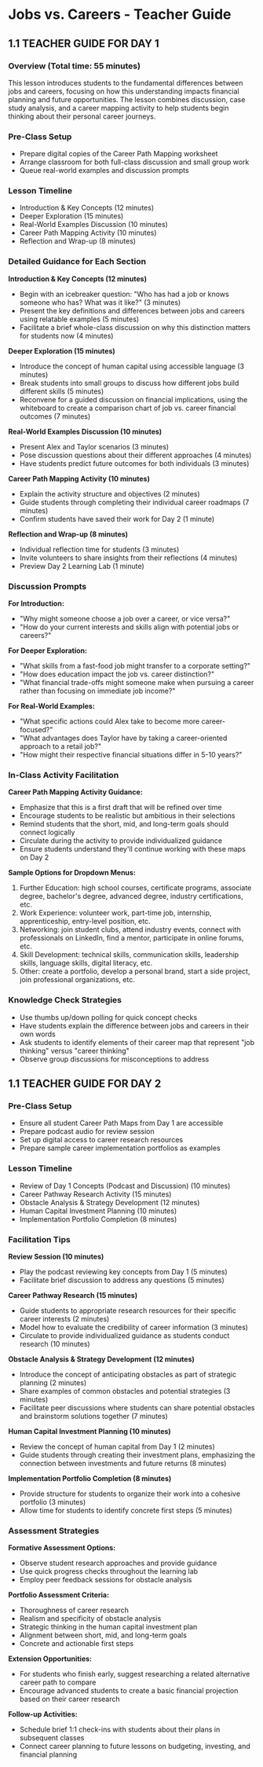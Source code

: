 # Jobs vs. Careers - Teacher Guide

## 1.1 TEACHER GUIDE FOR DAY 1

### Overview (Total time: 55 minutes)

This lesson introduces students to the fundamental differences between jobs and careers, focusing on how this understanding impacts financial planning and future opportunities. The lesson combines discussion, case study analysis, and a career mapping activity to help students begin thinking about their personal career journeys.

### Pre-Class Setup

- Prepare digital copies of the Career Path Mapping worksheet
- Arrange classroom for both full-class discussion and small group work
- Queue real-world examples and discussion prompts

### Lesson Timeline

- Introduction & Key Concepts (12 minutes)
- Deeper Exploration (15 minutes)
- Real-World Examples Discussion (10 minutes)
- Career Path Mapping Activity (10 minutes)
- Reflection and Wrap-up (8 minutes)

### Detailed Guidance for Each Section

**Introduction & Key Concepts (12 minutes)**

- Begin with an icebreaker question: "Who has had a job or knows someone who has? What was it like?" (3 minutes)
- Present the key definitions and differences between jobs and careers using relatable examples (5 minutes)
- Facilitate a brief whole-class discussion on why this distinction matters for students now (4 minutes)

**Deeper Exploration (15 minutes)**

- Introduce the concept of human capital using accessible language (3 minutes)
- Break students into small groups to discuss how different jobs build different skills (5 minutes)
- Reconvene for a guided discussion on financial implications, using the whiteboard to create a comparison chart of job vs. career financial outcomes (7 minutes)

**Real-World Examples Discussion (10 minutes)**

- Present Alex and Taylor scenarios (3 minutes)
- Pose discussion questions about their different approaches (4 minutes)
- Have students predict future outcomes for both individuals (3 minutes)

**Career Path Mapping Activity (10 minutes)**

- Explain the activity structure and objectives (2 minutes)
- Guide students through completing their individual career roadmaps (7 minutes)
- Confirm students have saved their work for Day 2 (1 minute)

**Reflection and Wrap-up (8 minutes)**

- Individual reflection time for students (3 minutes)
- Invite volunteers to share insights from their reflections (4 minutes)
- Preview Day 2 Learning Lab (1 minute)

### Discussion Prompts

**For Introduction:**

- "Why might someone choose a job over a career, or vice versa?"
- "How do your current interests and skills align with potential jobs or careers?"

**For Deeper Exploration:**

- "What skills from a fast-food job might transfer to a corporate setting?"
- "How does education impact the job vs. career distinction?"
- "What financial trade-offs might someone make when pursuing a career rather than focusing on immediate job income?"

**For Real-World Examples:**

- "What specific actions could Alex take to become more career-focused?"
- "What advantages does Taylor have by taking a career-oriented approach to a retail job?"
- "How might their respective financial situations differ in 5-10 years?"

### In-Class Activity Facilitation

**Career Path Mapping Activity Guidance:**

- Emphasize that this is a first draft that will be refined over time
- Encourage students to be realistic but ambitious in their selections
- Remind students that the short, mid, and long-term goals should connect logically
- Circulate during the activity to provide individualized guidance
- Ensure students understand they'll continue working with these maps on Day 2

**Sample Options for Dropdown Menus:**

1. Further Education: high school courses, certificate programs, associate degree, bachelor's degree, advanced degree, industry certifications, etc.
2. Work Experience: volunteer work, part-time job, internship, apprenticeship, entry-level position, etc.
3. Networking: join student clubs, attend industry events, connect with professionals on LinkedIn, find a mentor, participate in online forums, etc.
4. Skill Development: technical skills, communication skills, leadership skills, language skills, digital literacy, etc.
5. Other: create a portfolio, develop a personal brand, start a side project, join professional organizations, etc.

### Knowledge Check Strategies

- Use thumbs up/down polling for quick concept checks
- Have students explain the difference between jobs and careers in their own words
- Ask students to identify elements of their career map that represent "job thinking" versus "career thinking"
- Observe group discussions for misconceptions to address

## 1.1 TEACHER GUIDE FOR DAY 2

### Pre-Class Setup

- Ensure all student Career Path Maps from Day 1 are accessible
- Prepare podcast audio for review session
- Set up digital access to career research resources
- Prepare sample career implementation portfolios as examples

### Lesson Timeline

- Review of Day 1 Concepts (Podcast and Discussion) (10 minutes)
- Career Pathway Research Activity (15 minutes)
- Obstacle Analysis & Strategy Development (12 minutes)
- Human Capital Investment Planning (10 minutes)
- Implementation Portfolio Completion (8 minutes)

### Facilitation Tips

**Review Session (10 minutes)**

- Play the podcast reviewing key concepts from Day 1 (5 minutes)
- Facilitate brief discussion to address any questions (5 minutes)

**Career Pathway Research (15 minutes)**

- Guide students to appropriate research resources for their specific career interests (2 minutes)
- Model how to evaluate the credibility of career information (3 minutes)
- Circulate to provide individualized guidance as students conduct research (10 minutes)

**Obstacle Analysis & Strategy Development (12 minutes)**

- Introduce the concept of anticipating obstacles as part of strategic planning (2 minutes)
- Share examples of common obstacles and potential strategies (3 minutes)
- Facilitate peer discussions where students can share potential obstacles and brainstorm solutions together (7 minutes)

**Human Capital Investment Planning (10 minutes)**

- Review the concept of human capital from Day 1 (2 minutes)
- Guide students through creating their investment plans, emphasizing the connection between investments and future returns (8 minutes)

**Implementation Portfolio Completion (8 minutes)**

- Provide structure for students to organize their work into a cohesive portfolio (3 minutes)
- Allow time for students to identify concrete first steps (5 minutes)

### Assessment Strategies

**Formative Assessment Options:**

- Observe student research approaches and provide guidance
- Use quick progress checks throughout the learning lab
- Employ peer feedback sessions for obstacle analysis

**Portfolio Assessment Criteria:**

- Thoroughness of career research
- Realism and specificity of obstacle analysis
- Strategic thinking in the human capital investment plan
- Alignment between short, mid, and long-term goals
- Concrete and actionable first steps

**Extension Opportunities:**

- For students who finish early, suggest researching a related alternative career path to compare
- Encourage advanced students to create a basic financial projection based on their career research

**Follow-up Activities:**

- Schedule brief 1:1 check-ins with students about their plans in subsequent classes
- Connect career planning to future lessons on budgeting, investing, and financial planning